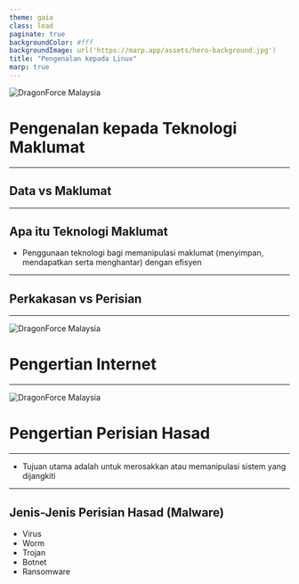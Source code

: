 ```yaml
---
theme: gaia
class: lead
paginate: true
backgroundColor: #fff
backgroundImage: url('https://marp.app/assets/hero-background.jpg')
title: "Pengenalan kepada Linux"
marp: true
---
```


![DragonForce Malaysia](https://i.imgur.com/tL95KMG.png)

# Pengenalan kepada Teknologi Maklumat

---

## Data vs Maklumat

---

## Apa itu Teknologi Maklumat

- Penggunaan teknologi bagi memanipulasi maklumat (menyimpan, mendapatkan serta menghantar) dengan efisyen

---

## Perkakasan vs Perisian

---

![DragonForce Malaysia](https://i.imgur.com/tL95KMG.png)

# Pengertian Internet

---

![DragonForce Malaysia](https://i.imgur.com/tL95KMG.png)

# Pengertian Perisian Hasad

---

- Tujuan utama adalah untuk merosakkan atau memanipulasi sistem yang dijangkiti

---

## Jenis-Jenis Perisian Hasad (Malware)

- Virus
- Worm
- Trojan
- Botnet
- Ransomware